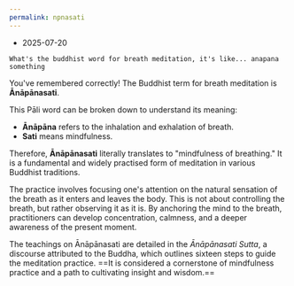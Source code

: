 ```yaml
---
permalink: npnasati
---
```


- 2025-07-20

`What's the buddhist word for breath meditation, it's like... anapana something`

You've remembered correctly! The Buddhist term for breath meditation is **Ānāpānasati**.

This Pāli word can be broken down to understand its meaning:

- **Ānāpāna** refers to the inhalation and exhalation of breath.
- **Sati** means mindfulness.

Therefore, **Ānāpānasati** literally translates to "mindfulness of breathing." It is a fundamental and widely practised form of meditation in various Buddhist traditions.

The practice involves focusing one's attention on the natural sensation of the breath as it enters and leaves the body. This is not about controlling the breath, but rather observing it as it is. By anchoring the mind to the breath, practitioners can develop concentration, calmness, and a deeper awareness of the present moment.

The teachings on Ānāpānasati are detailed in the _Ānāpānasati Sutta_, a discourse attributed to the Buddha, which outlines sixteen steps to guide the meditation practice. ==It is considered a cornerstone of mindfulness practice and a path to cultivating insight and wisdom.==
